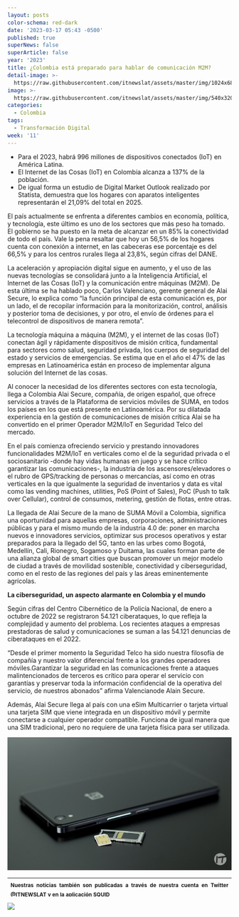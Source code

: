 ```yaml
---
layout: posts
color-schema: red-dark
date: '2023-03-17 05:43 -0500'
published: true
superNews: false
superArticle: false
year: '2023'
title: ¿Colombia está preparado para hablar de comunicación M2M?
detail-image: >-
  https://raw.githubusercontent.com/itnewslat/assets/master/img/1024x680/cel-sin-sim-g.jpg
image: >-
  https://raw.githubusercontent.com/itnewslat/assets/master/img/540x320/cel-sin-sim-p.jpg
categories:
  - Colombia
tags:
  - Transformación Digital
week: '11'
---
```

- Para el 2023, habrá 996 millones de dispositivos conectados (IoT) en América Latina.
- El Internet de las Cosas (IoT) en Colombia alcanza a 137% de la población.
- De igual forma un estudio de Digital Market Outlook realizado por Statista, demuestra que los hogares con aparatos inteligentes representarán el 21,09% del total en 2025.

El país actualmente se enfrenta a diferentes cambios en economía, política, y tecnología, este último es uno de los sectores que más peso ha tomado. El gobierno se ha puesto en la meta de alcanzar en un 85% la conectividad de todo el país.  Vale la pena resaltar que hoy un 56,5% de los hogares cuenta con conexión a internet, en las cabeceras ese porcentaje es del 66,5% y para los centros rurales llega al 23,8%, según cifras del DANE. 

La aceleración y apropiación digital sigue en aumento, y el uso de las nuevas tecnologías se consolidará junto a la Inteligencia Artificial, el Internet de las Cosas (IoT) y la comunicación entre máquinas (M2M). De esta última se ha hablado poco, Carlos Valenciano, gerente general de Alai Secure, lo explica como “la función principal de esta comunicación es, por un lado, el de recopilar información para la monitorización, control, análisis y posterior toma de decisiones, y por otro, el envío de órdenes para el telecontrol de dispositivos de manera remota”.
 
La tecnología máquina a máquina (M2M), y el internet de las cosas (IoT) conectan ágil y rápidamente dispositivos de misión crítica, fundamental para sectores como salud, seguridad privada, los cuerpos de seguridad del estado y servicios de emergencias. Se estima que en el año el 47% de las empresas en Latinoamérica están en proceso de implementar alguna solución del Internet de las cosas.

Al conocer la necesidad de los diferentes sectores con esta tecnología, llega a Colombia Alai Secure, compañía, de origen español, que ofrece servicios a través de la Plataforma de servicios móviles de SUMA, en todos los países en los que está presente en Latinoamérica. Por su dilatada experiencia en la gestión de comunicaciones de misión crítica Alai se ha convertido en el primer Operador M2M/IoT en Seguridad Telco del mercado.
 
En el país comienza ofreciendo servicio y prestando innovadores funcionalidades M2M/IoT en verticales como el de la seguridad privada o el sociosanitario -donde hay vidas humanas en juego y se hace crítico garantizar las comunicaciones-, la industria de los ascensores/elevadores o el rubro de  GPS/tracking de personas o mercancías, así como en otras verticales en la que igualmente la seguridad de inventarios y data es vital como las vending machines, utilities, PoS (Point of Sales), PoC (Push to talk over Cellular), control de consumos, metering, gestión de flotas, entre otras.
 
La llegada de Alai Secure de la mano de SUMA Móvil a Colombia, significa una oportunidad para aquellas empresas, corporaciones, administraciones públicas y para el mismo mundo de la industria 4.0 de:  poner en marcha nuevos e innovadores servicios, optimizar sus procesos operativos y estar preparados para la llegado del 5G, tanto en las urbes como Bogotá, Medellín, Cali, Rionegro, Sogamoso y Duitama, las cuales forman parte de una alianza global de smart cities  que buscan promover un mejor modelo de ciudad a través de  movilidad sostenible, conectividad y ciberseguridad, como en el resto de las regiones del país y las áreas eminentemente agrícolas.
 
**La ciberseguridad, un aspecto alarmante en Colombia y el mundo**
 
Según cifras del Centro Cibernético de la Policía Nacional, de enero a octubre de 2022 se registraron 54.121 ciberataques, lo que refleja la complejidad y aumento del problema. Los recientes ataques a empresas prestadoras de salud y comunicaciones se suman a las 54.121 denuncias de ciberataques en el 2022.
 
“Desde el primer momento la Seguridad Telco ha sido nuestra filosofía de compañía y nuestro valor diferencial frente a los grandes operadores móviles.Garantizar la seguridad en las comunicaciones frente a ataques malintencionados de terceros es crítico para operar el servicio con garantías y preservar toda la información confidencial de la operativa del servicio, de nuestros abonados” afirma Valencianode Alain Secure.
 
Además, Alai Secure llega al país con una eSim Multicarrier o tarjeta virtual una tarjeta SIM que viene integrada en un dispositivo móvil y permite conectarse a cualquier operador compatible. Funciona de igual manera que una SIM tradicional, pero no requiere de una tarjeta física para ser utilizada.

![](https://raw.githubusercontent.com/itnewslat/assets/master/img/540x320/cel-sin-sim-p.jpg)

<table style="height: 42px;" width="569">
<tbody>
<tr>
<td style="text-align: justify;"><sub><strong>Nuestras noticias también son publicadas a través de nuestra cuenta en Twitter <a href="https://twitter.com/itnewslat?lang=es">@ITNEWSLAT</a> y en la aplicación <a href="https://squidapp.co/en/">SQUID</a></strong></sub></td>
</tr>
</tbody>
</table>
<img src="https://tracker.metricool.com/c3po.jpg?hash=56f88a41e39ab42c063cc51676587a04"/>